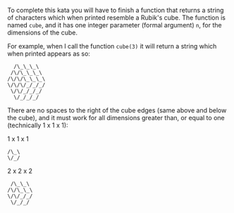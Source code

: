 To complete this kata you will have to finish a function that returns a string of characters which when printed resemble a Rubik's cube.
The function is named `cube`, and it has one integer parameter (formal argument)  `n`, for the dimensions of the cube.

For example, when I call the function `cube(3)` it will return a string which when printed appears as so:
```
  /\_\_\_\
 /\/\_\_\_\
/\/\/\_\_\_\
\/\/\/_/_/_/
 \/\/_/_/_/
  \/_/_/_/
```
There are no spaces to the right of the cube edges (same above and below the cube), and it must work for all dimensions greater than, or equal to one (technically 1 x 1 x 1):

1 x 1 x 1
```
/\_\
\/_/
```
2 x 2 x 2
```
 /\_\_\
/\/\_\_\
\/\/_/_/
 \/_/_/
```
